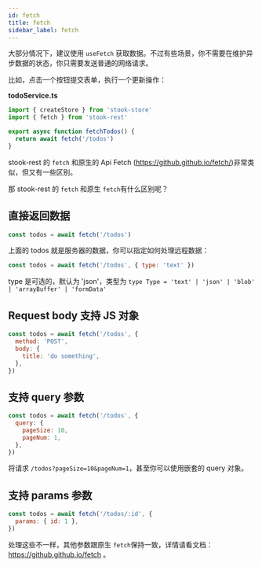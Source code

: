 ```yaml
---
id: fetch
title: fetch
sidebar_label: fetch
---
```


大部分情况下，建议使用 `useFetch` 获取数据。不过有些场景，你不需要在维护异步数据的状态，你只需要发送普通的网络请求。

比如，点击一个按钮提交表单，执行一个更新操作：

**todoService.ts**

```jsx
import { createStore } from 'stook-store'
import { fetch } from 'stook-rest'

export async function fetchTodos() {
  return await fetch('/todos')
}
```

stook-rest 的 `fetch` 和原生的 Api Fetch (https://github.github.io/fetch/)非常类似，但又有一些区别。

那 stook-rest 的 `fetch` 和原生 `fetch`有什么区别呢？

## 直接返回数据

```js
const todos = await fetch('/todos')
```

上面的 todos 就是服务器的数据，你可以指定如何处理远程数据：

```js
const todos = await fetch('/todos', { type: 'text' })
```

type 是可选的，默认为 'json'，类型为 `type Type = 'text' | 'json' | 'blob' | 'arrayBuffer' | 'formData'`

## Request body 支持 JS 对象

```js
const todos = await fetch('/todos', {
  method: 'POST',
  body: {
    title: 'do something',
  },
})
```

## 支持 query 参数

```js
const todos = await fetch('/todos', {
  query: {
    pageSize: 10,
    pageNum: 1,
  },
})
```

将请求 `/todos?pageSize=10&pageNum=1`，甚至你可以使用嵌套的 query 对象。

## 支持 params 参数

```js
const todos = await fetch('/todos/:id', {
  params: { id: 1 },
})
```

处理这些不一样，其他参数跟原生 `fetch`保持一致，详情请看文档：https://github.github.io/fetch 。
